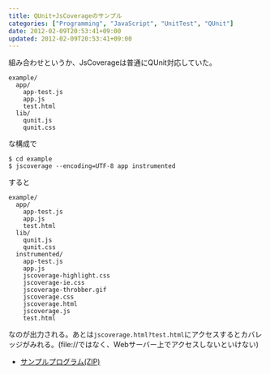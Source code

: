 ```yaml
---
title: QUnit+JsCoverageのサンプル
categories: ["Programming", "JavaScript", "UnitTest", "QUnit"]
date: 2012-02-09T20:53:41+09:00
updated: 2012-02-09T20:53:41+09:00
---
```


組み合わせというか、JsCoverageは普通にQUnit対応していた。

    example/
      app/
        app-test.js
        app.js
        test.html
      lib/
        qunit.js
        qunit.css

な構成で

    $ cd example
    $ jscoverage --encoding=UTF-8 app instrumented

すると

    example/
      app/
        app-test.js
        app.js
        test.html
      lib/
        qunit.js
        qunit.css
      instrumented/
        app-test.js
        app.js
        jscoverage-highlight.css
        jscoverage-ie.css
        jscoverage-throbber.gif
        jscoverage.css
        jscoverage.html
        jscoverage.js
        test.html

なのが出力される。あとは`jscoverage.html?test.html`にアクセスするとカバレッジがみれる。(file://ではなく、Webサーバー上でアクセスしないといけない)

 - <a href='/upload/00043/example.zip'>サンプルプログラム(ZIP)</a>
